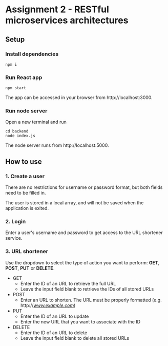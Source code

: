 # Assignment 2 - RESTful microservices architectures

## Setup
### Install dependencies
```
npm i
```
### Run React app
```
npm start
```
The app can be accessed in your browser from http://localhost:3000.

### Run node server
Open a new terminal and run
```
cd backend
node index.js
```
The node server runs from http://localhost:5000.


## How to use

### 1. Create a user
There are no restrictions for username or password format, but both fields need to be filled in.  

The user is stored in a local array, and will not be saved when the application is exited.

### 2. Login
Enter a user's username and password to get access to the URL shortener service.

### 3. URL shortener
Use the dropdown to select the type of action you want to perform: **GET**, **POST**, **PUT** or **DELETE**.  

- GET
  - Enter the ID of an URL to retrieve the full URL
  - Leave the input field blank to retrieve the IDs of all stored URLs
- POST
  - Enter an URL to shorten. The URL must be properly formatted  (e.g. http://*www.example.com*)
- PUT
  - Enter the ID of an URL to update
  - Enter the new URL that you want to associate with the ID
- DELETE
  - Enter the ID of an URL to delete
  - Leave the input field blank to delete all stored URLs 